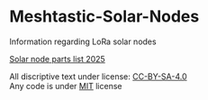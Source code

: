 # Meshtastic-Solar-Nodes
Information regarding LoRa solar nodes

[Solar node parts list 2025](https://github.com/TheBamse/Meshtastic-Solar-Nodes/edit/main/partslist_2025.md)

All discriptive text under license: [CC-BY-SA-4.0](https://creativecommons.org/licenses/by/4.0/)<br />
Any code is under [MIT](https://opensource.org/license/mit/) license
